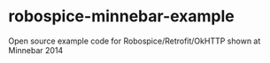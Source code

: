 robospice-minnebar-example
==========================

Open source example code for Robospice/Retrofit/OkHTTP shown at Minnebar 2014
